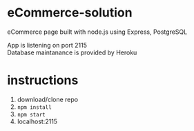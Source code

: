 # eCommerce-solution
eCommerce page built with node.js using Express, PostgreSQL

  App is listening on port 2115  
  Database maintanance is provided by Heroku

# instructions
  1. download/clone repo
  2. `npm install`
  3. `npm start`
  4. localhost:2115
  

